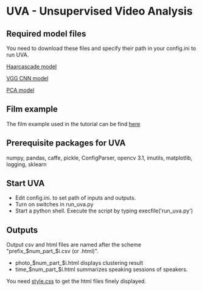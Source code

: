 # UVA - Unsupervised Video Analysis

## Required model files
You need to download these files and specify their path in your config.ini to run UVA.

[Haarcascade model](https://github.com/opencv/opencv/blob/master/data/haarcascades/haarcascade_frontalface_alt2.xml)

[VGG CNN model](http://www.robots.ox.ac.uk/~vgg/software/vgg_face/src/vgg_face_caffe.tar.gz)

[PCA model](http://www.ccfux.url.tw/pca1.pkl)

## Film example 

The film example used in the tutorial can be find [here](https://www.youtube.com/watch?v=NU81m31ig2E)


## Prerequisite packages for UVA
numpy, pandas, caffe, pickle, ConfigParser, 
opencv 3.1, imutils, matplotlib, logging, sklearn


## Start UVA
* Edit config.ini. to set path of inputs and outputs.
* Turn on switches in run_uva.py
* Start a python shell. Execute the script by typing execfile('run_uva.py')

## Outputs
Output csv and html files are named after the scheme "prefix_$num_part_$i.csv (or .html)". 
* photo_$num_part_$i.html displays clustering result
* time_$num_part_$i.html summarizes speaking sessions of speakers.

You need [style.css](http://www.ccfux.url.tw/styles.css) to get the html files finely displayed.